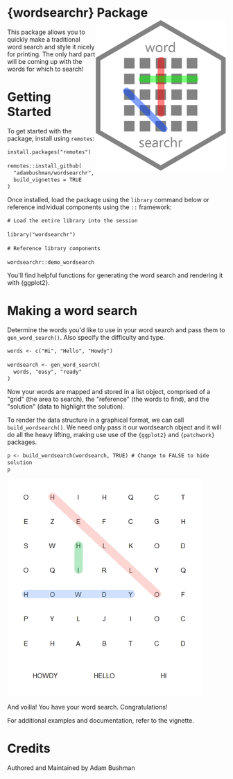 # {wordsearchr} Package <img src="https://github.com/adambushman/wordsearchr/blob/main/man/figures/wordsearchr_package_hex.png" align="right" width="300"/>

This package allows you to quickly make a traditional word search and style it nicely for printing. The only hard part will be coming up with the words for which to search!

# Getting Started

To get started with the package, install using `remotes`:

```         
install.packages("remotes")

remotes::install_github(
  "adambushman/wordsearchr", 
  build_vignettes = TRUE
)
```

Once installed, load the package using the `library` command below or reference individual components using the `::` framework:

```         
# Load the entire library into the session

library("wordsearchr")

# Reference library components

wordsearchr::demo_wordsearch
```

You'll find helpful functions for generating the word search and rendering it with {ggplot2}.

# Making a word search

Determine the words you'd like to use in your word search and pass them to `gen_word_search()`. Also specify the difficulty and type.

```
words <- c("Hi", "Hello", "Howdy")

wordsearch <- gen_word_search(
  words, "easy", "ready"
)

```

Now your words are mapped and stored in a list object, comprised of a "grid" (the area to search), the "reference" (the words to find), and the "solution" (data to highlight the solution).

To render the data structure in a graphical format, we can call `build_wordsearch()`. We need only pass it our wordsearch object and it will do all the heavy lifting, making use use of the `{ggplot2}` and `{patchwork}` packages.

```
p <- build_wordsearch(wordsearch, TRUE) # Change to FALSE to hide solution
p

```

![Completed Wordsearch](https://github.com/adambushman/wordsearchr/blob/main/man/figures/example_wordsearch.jpeg)

And voilla! You have your word search. Congratulations!

For additional examples and documentation, refer to the vignette.

# Credits

Authored and Maintained by Adam Bushman
